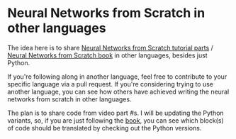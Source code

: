 # Neural Networks from Scratch in other languages

The idea here is to share [Neural Networks from Scratch tutorial parts](https://www.youtube.com/playlist?list=PLQVvvaa0QuDcjD5BAw2DxE6OF2tius3V3) / [Neural Networks from Scratch book](https://nnfs.io) in other languages, besides just Python. 

If you're following along in another language, feel free to contribute to your specific language via a pull request. If you're considering trying to use another language, you can see how others have achieved writing the neural networks from scratch in other languages. 

The plan is to share code from video part #s. I will be updating the Python variants, so, if you are just following the [book](https://nnfs.io), you can see which block(s) of code should be translated by checking out the Python versions.
